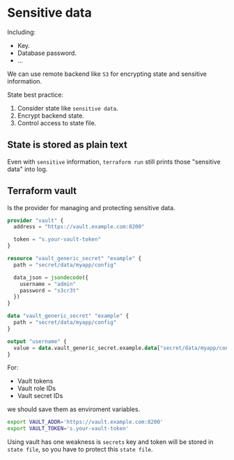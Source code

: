 # Sensitive data

Including:

- Key.
- Database password.
- ...

We can use remote backend like `S3` for encrypting state and sensitive information.

State best practice:

1. Consider state like `sensitive data`.
2. Encrypt backend state.
3. Control access to state file.

## State is stored as plain text

Even with `sensitive` information, `terraform run` still prints those "sensitive data" into log.

## Terraform vault

Is the provider for managing and protecting sensitive data.

```tf
provider "vault" {
  address = "https://vault.example.com:8200"

  token = "s.your-vault-token"
}

resource "vault_generic_secret" "example" {
  path = "secret/data/myapp/config"

  data_json = jsondecode({
    username = "admin"
    password = "s3cr3t"
  })
}

data "vault_generic_secret" "example" {
  path = "secret/data/myapp/config"
}

output "username" {
  value = data.vault_generic_secret.example.data["secret/data/myapp/config"]
}
```

For:

- Vault tokens
- Vault role IDs
- Vault secret IDs

we should save them as enviroment variables.

```sh
export VAULT_ADDR='https://vault.example.com:8200'
export VAULT_TOKEN='s.your-vault-token'
```

Using vault has one weakness is `secrets` key and token will be stored in `state file`, so you have to protect this `state file`.
